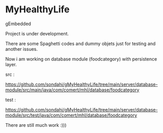 # MyHealthyLife

gEmbedded

Project is under development.

There are some Spaghetti codes and dummy objets just for testing and another issues.

Now i am working on database module (foodcategory) with persistence layer.

src :

https://github.com/sondahi/gMyHealthyLife/tree/main/server/database-module/src/main/java/com/comert/mhl/database/foodcategory

test :

https://github.com/sondahi/gMyHealthyLife/tree/main/server/database-module/src/test/java/com/comert/mhl/database/foodcategory

There are still much work :)))
